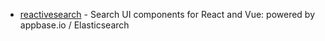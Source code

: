 - [reactivesearch](https://github.com/appbaseio/reactivesearch) - Search UI components for React and Vue: powered by appbase.io / Elasticsearch

